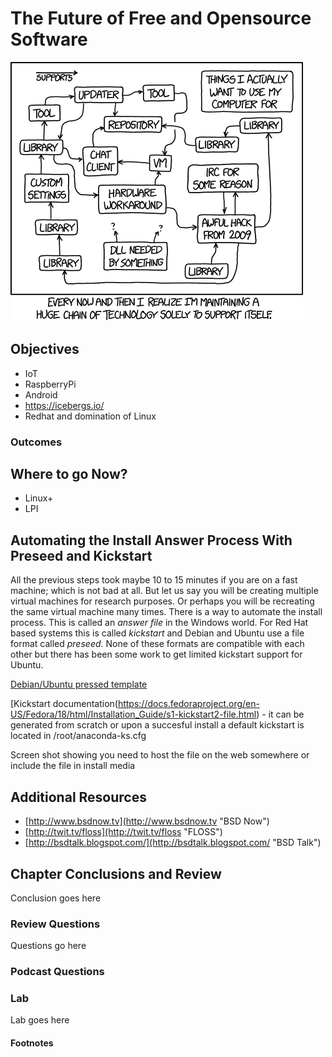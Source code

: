 # The Future of Free and Opensource Software
![*Creating technology to support technology.*](images/Chapter-Header/Chapter-15/tech_loops-2.png "Tech Loops")

## Objectives

   * IoT
   * RaspberryPi
   * Android
   * https://icebergs.io/
   * Redhat and domination of Linux


### Outcomes

## Where to go Now?

   * Linux+
   * LPI

## Automating the Install Answer Process With Preseed and Kickstart  

  All the previous steps took maybe 10 to 15 minutes if you are on a fast machine; which is not bad at all.  But let us say you will be creating multiple virtual machines for research purposes. Or perhaps you will be recreating the same virtual machine many times.  There is a way to automate the install process.  This is called an *answer file* in the Windows world.  For Red Hat based systems this is called *kickstart* and Debian and Ubuntu use a file format called *preseed*.  None of these formats are compatible with each other but there has been some work to get limited kickstart support for Ubuntu.  

  [Debian/Ubuntu pressed template](https://help.ubuntu.com/lts/installation-guide/amd64/apb.html "Preseed")

  [Kickstart documentation(https://docs.fedoraproject.org/en-US/Fedora/18/html/Installation_Guide/s1-kickstart2-file.html) - it can be generated from scratch or upon a succesful install a default kickstart is located in /root/anaconda-ks.cfg

Screen shot showing you need to host the file on the web somewhere or include the file in install media

## Additional Resources

*  [http://www.bsdnow.tv](http://www.bsdnow.tv "BSD Now")
*  [http://twit.tv/floss](http://twit.tv/floss "FLOSS")
*  [http://bsdtalk.blogspot.com/](http://bsdtalk.blogspot.com/ "BSD Talk")

## Chapter Conclusions and Review

  Conclusion goes here

### Review Questions

  Questions go here

### Podcast Questions


### Lab

 Lab goes here

#### Footnotes
